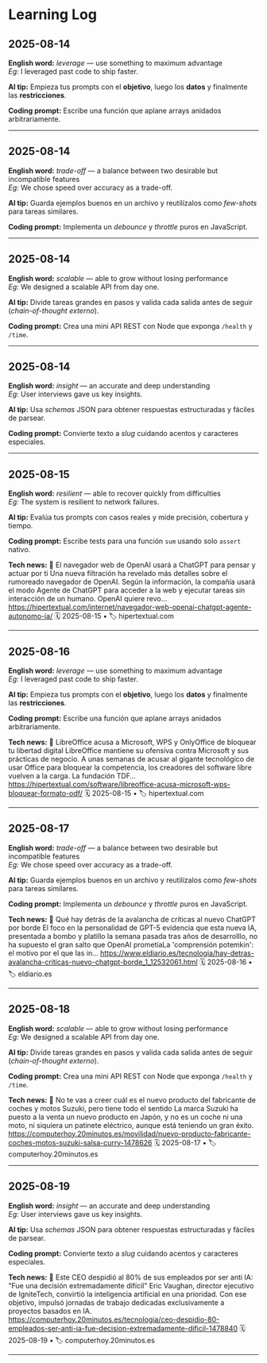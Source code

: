 # Learning Log

## 2025-08-14

**English word:** *leverage* — use something to maximum advantage  
_Eg:_ I leveraged past code to ship faster.

**AI tip:** Empieza tus prompts con el **objetivo**, luego los **datos** y finalmente las **restricciones**.

**Coding prompt:** Escribe una función que aplane arrays anidados arbitrariamente.

---
## 2025-08-14

**English word:** *trade-off* — a balance between two desirable but incompatible features  
_Eg:_ We chose speed over accuracy as a trade-off.

**AI tip:** Guarda ejemplos buenos en un archivo y reutilízalos como *few-shots* para tareas similares.

**Coding prompt:** Implementa un *debounce* y *throttle* puros en JavaScript.

---
## 2025-08-14

**English word:** *scalable* — able to grow without losing performance  
_Eg:_ We designed a scalable API from day one.

**AI tip:** Divide tareas grandes en pasos y valida cada salida antes de seguir (*chain-of-thought externo*).

**Coding prompt:** Crea una mini API REST con Node que exponga `/health` y `/time`.

---
## 2025-08-14

**English word:** *insight* — an accurate and deep understanding  
_Eg:_ User interviews gave us key insights.

**AI tip:** Usa *schemas* JSON para obtener respuestas estructuradas y fáciles de parsear.

**Coding prompt:** Convierte texto a *slug* cuidando acentos y caracteres especiales.

---
## 2025-08-15

**English word:** *resilient* — able to recover quickly from difficulties  
_Eg:_ The system is resilient to network failures.

**AI tip:** Evalúa tus prompts con casos reales y mide precisión, cobertura y tiempo.

**Coding prompt:** Escribe tests para una función `sum` usando solo `assert` nativo.

**Tech news:**
📰 El navegador web de OpenAI usará a ChatGPT para pensar y actuar por ti
Una nueva filtración ha revelado más detalles sobre el rumoreado navegador de OpenAI. Según la información, la compañía usará el modo Agente de ChatGPT para acceder a la web y ejecutar tareas sin interacción de un humano. OpenAI quiere revo…
https://hipertextual.com/internet/navegador-web-openai-chatgpt-agente-autonomo-ia/
🗓️ 2025-08-15 • 🏷️ hipertextual.com

---
## 2025-08-16

**English word:** *leverage* — use something to maximum advantage  
_Eg:_ I leveraged past code to ship faster.

**AI tip:** Empieza tus prompts con el **objetivo**, luego los **datos** y finalmente las **restricciones**.

**Coding prompt:** Escribe una función que aplane arrays anidados arbitrariamente.

**Tech news:**
📰 LibreOffice acusa a Microsoft, WPS y OnlyOffice de bloquear tu libertad digital
LibreOffice mantiene su ofensiva contra Microsoft y sus prácticas de negocio. A unas semanas de acusar al gigante tecnológico de usar Office para bloquear la competencia, los creadores del software libre vuelven a la carga. La fundación TDF…
https://hipertextual.com/software/libreoffice-acusa-microsoft-wps-bloquear-formato-odf/
🗓️ 2025-08-15 • 🏷️ hipertextual.com

---
## 2025-08-17

**English word:** *trade-off* — a balance between two desirable but incompatible features  
_Eg:_ We chose speed over accuracy as a trade-off.

**AI tip:** Guarda ejemplos buenos en un archivo y reutilízalos como *few-shots* para tareas similares.

**Coding prompt:** Implementa un *debounce* y *throttle* puros en JavaScript.

**Tech news:**
📰 Qué hay detrás de la avalancha de críticas al nuevo ChatGPT por borde
El foco en la personalidad de GPT-5 evidencia que esta nueva IA, presentada a bombo y platillo la semana pasada tras años de desarrolllo, no ha supuesto el gran salto que OpenAI prometíaLa 'comprensión potemkin': el motivo por el que las in…
https://www.eldiario.es/tecnologia/hay-detras-avalancha-criticas-nuevo-chatgpt-borde_1_12532061.html
🗓️ 2025-08-16 • 🏷️ eldiario.es

---
## 2025-08-18

**English word:** *scalable* — able to grow without losing performance  
_Eg:_ We designed a scalable API from day one.

**AI tip:** Divide tareas grandes en pasos y valida cada salida antes de seguir (*chain-of-thought externo*).

**Coding prompt:** Crea una mini API REST con Node que exponga `/health` y `/time`.

**Tech news:**
📰 No te vas a creer cuál es el nuevo producto del fabricante de coches y motos Suzuki, pero tiene todo el sentido
La marca Suzuki ha puesto a la venta un nuevo producto en Japón, y no es un coche ni una moto, ni siquiera un patinete eléctrico, aunque está teniendo un gran éxito.
https://computerhoy.20minutos.es/movilidad/nuevo-producto-fabricante-coches-motos-suzuki-salsa-curry-1478626
🗓️ 2025-08-17 • 🏷️ computerhoy.20minutos.es

---
## 2025-08-19

**English word:** *insight* — an accurate and deep understanding  
_Eg:_ User interviews gave us key insights.

**AI tip:** Usa *schemas* JSON para obtener respuestas estructuradas y fáciles de parsear.

**Coding prompt:** Convierte texto a *slug* cuidando acentos y caracteres especiales.

**Tech news:**
📰 Este CEO despidió al 80% de sus empleados por ser anti IA: "Fue una decisión extremadamente difícil"
Eric Vaughan, director ejecutivo de IgniteTech, convirtió la inteligencia artificial en una prioridad. Con ese objetivo, impulsó jornadas de trabajo dedicadas exclusivamente a proyectos basados en IA.
https://computerhoy.20minutos.es/tecnologia/ceo-despidio-80-empleados-ser-anti-ia-fue-decision-extremadamente-dificil-1478840
🗓️ 2025-08-19 • 🏷️ computerhoy.20minutos.es

---
